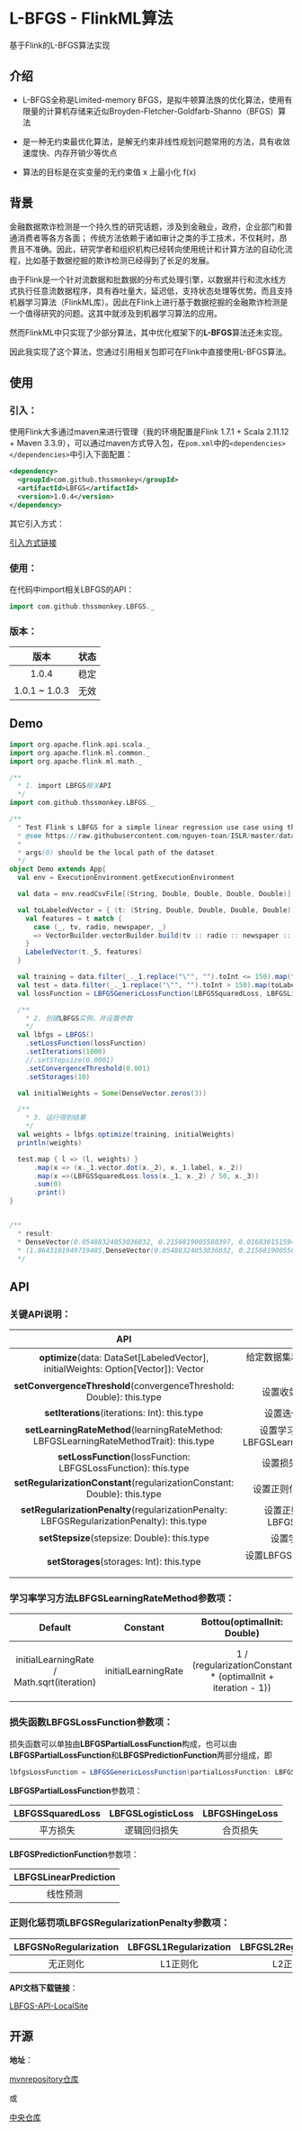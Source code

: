 # **L-BFGS - FlinkML算法**

基于Flink的L-BFGS算法实现

## **介绍**

- L-BFGS全称是Limited-memory BFGS，是拟牛顿算法族的优化算法，使用有限量的计算机存储来近似Broyden-Fletcher-Goldfarb-Shanno（BFGS）算法

- 是一种无约束最优化算法，是解无约束非线性规划问题常用的方法，具有收敛速度快、内存开销少等优点

- 算法的目标是在实变量的无约束值 x 上最小化 f(x)

## **背景**

金融数据欺诈检测是一个持久性的研究话题，涉及到金融业，政府，企业部门和普通消费者等各方各面； 传统方法依赖于诸如审计之类的手工技术，不仅耗时，昂贵且不准确。因此，研究学者和组织机构已经转向使用统计和计算方法的自动化流程，比如基于数据挖掘的欺诈检测已经得到了长足的发展。

由于Flink是一个针对流数据和批数据的分布式处理引擎，以数据并行和流水线方式执行任意流数据程序，具有吞吐量大，延迟低，支持状态处理等优势。而且支持机器学习算法（FlinkML库）。因此在Flink上进行基于数据挖掘的金融欺诈检测是一个值得研究的问题。这其中就涉及到机器学习算法的应用。

然而FlinkML中只实现了少部分算法，其中优化框架下的**L-BFGS**算法还未实现。

因此我实现了这个算法，您通过引用相关包即可在Flink中直接使用L-BFGS算法。

## **使用**

### 引入：

使用Flink大多通过maven来进行管理（我的环境配置是Flink 1.7.1 + Scala 2.11.12 + Maven 3.3.9），可以通过maven方式导入包，在`pom.xml`中的`<dependencies> </dependencies>`中引入下面配置：

```xml
<dependency>
  <groupId>com.github.thssmonkey</groupId>
  <artifactId>LBFGS</artifactId>
  <version>1.0.4</version>
</dependency>
```

其它引入方式：

[引入方式链接](https://search.maven.org/artifact/com.github.thssmonkey/LBFGS/1.0.4/jar) 

### 使用：

在代码中import相关LBFGS的API：

```scala
import com.github.thssmonkey.LBFGS._
```

### 版本：

|     版本      | 状态 |
| :-----------: | :--: |
|     1.0.4     | 稳定 |
| 1.0.1 ~ 1.0.3 | 无效 |

## **Demo**

```scala
import org.apache.flink.api.scala._
import org.apache.flink.ml.common._
import org.apache.flink.ml.math._

/**
  * 1. import LBFGS相关API
  */
import com.github.thssmonkey.LBFGS._

/**
  * Test Flink's LBFGS for a simple linear regression use case using the advertisement dataset from ISL
  * @see https://raw.githubusercontent.com/nguyen-toan/ISLR/master/dataset/Advertising.csv
  *
  * args(0) should be the local path of the dataset.
  */
object Demo extends App{
  val env = ExecutionEnvironment.getExecutionEnvironment

  val data = env.readCsvFile[(String, Double, Double, Double, Double)](args(0), ignoreFirstLine = true)

  val toLabeledVector = { (t: (String, Double, Double, Double, Double)) =>
    val features = t match {
      case (_, tv, radio, newspaper, _)
      => VectorBuilder.vectorBuilder.build(tv :: radio :: newspaper :: Nil )
    }
    LabeledVector(t._5, features)
  }

  val training = data.filter(_._1.replace("\"", "").toInt <= 150).map(toLabeledVector)
  val test = data.filter(_._1.replace("\"", "").toInt > 150).map(toLabeledVector)
  val lossFunction = LBFGSGenericLossFunction(LBFGSSquaredLoss, LBFGSLinearPrediction)

  /**
    * 2. 创建LBFGS实例，并设置参数
    */
  val lbfgs = LBFGS()
    .setLossFunction(lossFunction)
    .setIterations(1000)
    //.setStepsize(0.0001)
    .setConvergenceThreshold(0.001)
    .setStorages(10)

  val initialWeights = Some(DenseVector.zeros(3))

  /**
    * 3. 运行得到结果
    */
  val weights = lbfgs.optimize(training, initialWeights)
  println(weights)

  test.map { l => (l, weights) }
      .map(x => (x._1.vector.dot(x._2), x._1.label, x._2))
      .map(x =>(LBFGSSquaredLoss.loss(x._1, x._2) / 50, x._3))
      .sum(0)
      .print()
}


/**
  * result:
  * DenseVector(0.05488324053036032, 0.2156819005580397, 0.016836151594152398)
  * (1.8643101949719485,DenseVector(0.05488324053036032, 0.2156819005580397, 0.016836151594152398))
  */
```

## **API**

### 关键API说明：

|                             API                              |                           描述                            |
| :----------------------------------------------------------: | :-------------------------------------------------------: |
| **optimize**(data: DataSet[LabeledVector], initialWeights: Option[Vector]): Vector |           给定数据集和初始权重，返回优化后权重            |
| **setConvergenceThreshold**(convergenceThreshold: Double): this.type |                 设置收敛阈值，默认为1e-6                  |
|        **setIterations**(iterations: Int): this.type         |                  设置迭代次数，默认为100                  |
| **setLearningRateMethod**(learningRateMethod: LBFGSLearningRateMethodTrait): this.type | 设置学习率学习方法，默认为LBFGSLearningRateMethod.Default |
| **setLossFunction**(lossFunction: LBFGSLossFunction): this.type |                 设置损失函数，默认为None                  |
| **setRegularizationConstant**(regularizationConstant: Double): this.type |               设置正则化常数，默认为0.0001                |
| **setRegularizationPenalty**(regularizationPenalty: LBFGSRegularizationPenalty): this.type |       设置正则化惩罚项，默认为LBFGSNoRegularization       |
|         **setStepsize**(stepsize: Double): this.type         |                   设置学习率，默认为1.0                   |
|          **setStorages**(storages: Int): this.type           |            设置LBFGS存储最近迭代次数，默认为10            |

### 学习率学习方法**LBFGSLearningRateMethod**参数项：

|                  Default                   |      Constant       |                 Bottou(optimalInit: Double)                  |            InvScaling(decay: Double)             |                      Xu(decay: Double)                       |
| :----------------------------------------: | :-----------------: | :----------------------------------------------------------: | :----------------------------------------------: | :----------------------------------------------------------: |
| initialLearningRate / Math.sqrt(iteration) | initialLearningRate | 1 / (regularizationConstant * (optimalInit + iteration - 1)) | initialLearningRate / Math.pow(iteration, decay) | initialLearningRate *   Math.pow(1 + regularizationConstant * initialLearningRate * iteration, -decay) |

### 损失函数**LBFGSLossFunction**参数项：

损失函数可以单独由**LBFGSPartialLossFunction**构成，也可以由**LBFGSPartialLossFunction**和**LBFGSPredictionFunction**两部分组成，即

```scala
lbfgsLossFunction = LBFGSGenericLossFunction(partialLossFunction: LBFGSPartialLossFunction, predictionFunction: LBFGSPredictionFunction)
```

**LBFGSPartialLossFunction**参数项：

| LBFGSSquaredLoss | LBFGSLogisticLoss | LBFGSHingeLoss |
| :--------------: | :---------------: | :------------: |
|     平方损失     |   逻辑回归损失    |    合页损失    |

**LBFGSPredictionFunction**参数项：

| LBFGSLinearPrediction |
| :-------------------: |
|       线性预测        |

### 正则化惩罚项**LBFGSRegularizationPenalty**参数项：

| LBFGSNoRegularization | LBFGSL1Regularization | LBFGSL2Regularization |
| :-------------------: | :-------------------: | :-------------------: |
|       无正则化        |       L1正则化        |       L2正则化        |

**API文档下载链接**：

[LBFGS-API-LocalSite](https://cloud.tsinghua.edu.cn/d/ac69926eec824605bbde/) 

## **开源**

**地址**：

[mvnrepository仓库](https://mvnrepository.com/artifact/com.github.thssmonkey/LBFGS)

或

[中央仓库](https://search.maven.org/search?q=g:com.github.thssmonkey)



